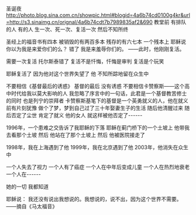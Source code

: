 圣诞夜
http://photo.blog.sina.com.cn/showpic.html#blogid=4a6b74cd0100g4kr&url=http://s3.sinaimg.cn/orignal/4a6b74cdt7b7989835af2&690
教堂前
有排队的人
有的人
生一次、死一次、复活一次
然后不知所终
 
圣经上的福音书有四本
被销毁的有两百多本
残存的有六七本
一个残本上
耶稣说
你以为我是来爱你们的么？
错了
我是来羞辱你们的。
——此时，他刚刚复活。
 
需要一次复活
托尔斯泰错了
复活不是忏悔，忏悔是审判
复活是个玩笑
 
耶稣复活了
因为他对这个世界失望了
他
不知所踪地留在众生中
 
不要相信《基督最后的诱惑》
基督的最后 没有诱惑
不要相信卡赞察斯——这个高中时代给我以莫大影响的人
我忽略了序言中的一句话，此君是一个基督教苦修士的同时
也是列宁的崇拜者
卡赞察斯基笔下的基督是一个英勇就义的人，他在就义前有片刻犹豫
做个了梦，梦到自己过了三十年娶妻生子的生活
随后他清醒过来
随后否定了尘世
肯定了就义
他的女人
就这样被他否定了------
 
1996年，一个患难之交告诉了我耶稣的下落
耶稣在蓟门桥下的一个土坡上
他带我去看那个土坡
然后
他站在了那个土坡上
然后
他被医院接走了
 
1998年，我在上海遇到了他
1999年，我在北京遇到了他
2003年，他消失在众生中
 
一个人失去了视力
一个人有了癌症
一个人在中年后变成儿童
一个人在热烈地衰老
一个人在------
 
她的一切
我都知道
 
耶稣说：
我还没有说出我想说的。我想说的，说不出，因为这个世界不需要。
                ——摘自《马太福音》
 
 
 
 
 
 
 
 
